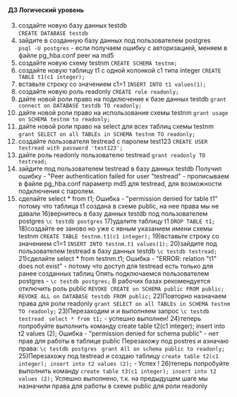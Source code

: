 #### ДЗ Логический уровень

3) создайте новую базу данных testdb   
```CREATE DATABASE testdb```
4) зайдите в созданную базу данных под пользователем postgres  
```psql -U postgres``` -  если получаем ошибку с авторизацией, меняем  в файле pg_hba.conf peer на md5  
5) создайте новую схему testnm
```CREATE SCHEMA testnm;```
6) создайте новую таблицу t1 с одной колонкой c1 типа integer
```CREATE TABLE t1(c1 integer);```
7) вставьте строку со значением c1=1
```INSERT INTO t1 values(1);```
8) создайте новую роль readonly
```CREATE role readonly;```
9) дайте новой роли право на подключение к базе данных testdb
```grant connect on DATABASE testdb TO readonly;```
10) дайте новой роли право на использование схемы testnm
```grant usage on SCHEMA testnm to readonly;```
11) дайте новой роли право на select для всех таблиц схемы testnm
```grant SELECT on all TABLEs in SCHEMA testnm TO readonly;```
12) создайте пользователя testread с паролем test123
```CREATE USER testread with password 'test123';```
13) дайте роль readonly пользователю testread
```grant readonly TO testread;```
14) зайдите под пользователем testread в базу данных testdb
Получил ошибку - "Peer authentication failed for user "testread" - прописываем  в файле pg_hba.conf параметр md5 для testread, для возможности подключения с паролем.
15) сделайте select * from t1;
Ошибка - "permission denied for table t1" потому что таблица t1 создана в схеме public, на нее права мы не давали
16)вернитесь в базу данных testdb под пользователем postgres
```\c testdb postgres```
17)удалите таблицу t1
```DROP TABLE t1;```
18)создайте ее заново но уже с явным указанием имени схемы testnm
```CREATE TABLE testnm.t1(c1 integer);```
19)вставьте строку со значением c1=1
```INSERT INTO testnm.t1 values(1);```
20)зайдите под пользователем testread в базу данных testdb
```\c testdb testread;```
21)сделайте select * from testnm.t1;
Ошибка - "ERROR:  relation "t1" does not exist" - потому что доступ для testread есть только для ранее созданных таблиц
Опять подключаемся пользователем postgres - ```\c testdb postgres;```
В рабочих базах  рекомендуется отключить роль public
```REVOKE CREATE on SCHEMA public FROM public;```
```REVOKE ALL on DATABASE testdb FROM public;```
22)Повторно назначаем права для роли readonly
```grant SELECT on all TABLEs in SCHEMA testnm TO readonly;```
23)Перезаходим и  и выполняем запрос
```\c testdb testread ```
```select * from t1;```  - успешно выполнен!
24)теперь попробуйте выполнить команду create table t2(c1 integer); insert into t2 values (2);
Ошибка - "permission denied for schema public" - нет прав для работы в таблице public
Перезахожу под postres и азначаю права:
```\c testdb postgres ```
```grant All on schema public to readonly;```
25)Перезахожу под testread и создаю таблицу
```create table t2(c1 integer); insert into t2 values (2);``` - Успех !
26)теперь попробуйте выполнить команду ```create table t3(c1 integer); insert into t2 values (2);```
Успешно выполнено, т.к. на предыдущем шаге мы назначили права для работы в схеме public для роли readonly
